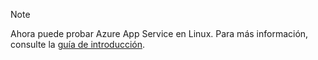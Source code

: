 > [!NOTE]
> Ahora puede probar Azure App Service en Linux. Para más información, consulte la [guía de introducción](../articles/app-service/app-service-linux-readme.md).
> 
> 

